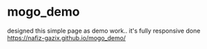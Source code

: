 # mogo_demo
designed this simple page as demo work.. it's fully responsive done
https://nafiz-gazix.github.io/mogo_demo/

